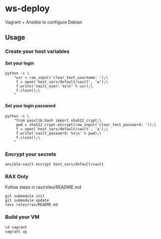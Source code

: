 # ws-deploy

Vagrant + Ansible to configure Debian

## Usage

### Create your host variables

#### Set your login

    python -c \
        "usr = raw_input('clear_text_username: ');\
         f = open('host_vars/default/vault', 'w');\
         f.write('vault_user: %s\n' % usr);\
         f.close();\
        "

#### Set your login password

    python -c \
        "from passlib.hash import sha512_crypt;\
         pwd = sha512_crypt.encrypt(raw_input('clear_text_password: '));\
         f = open('host_vars/default/vault', 'a');\
         f.write('vault_password: %s\n' % pwd);\
         f.close();\
        "

### Encrypt your secrets

    ansible-vault encrypt host_vars/default/vault

### RAX Only

Follow steps in rax/roles/README.md

    git submodule init
    git submodule update
    less roles/rax/README.md

### Build your VM

    cd vagrant
    vagrant up
